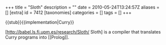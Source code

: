 +++
title = "Sloth"
description = ""
date = 2010-05-24T13:24:57Z
aliases = []
[extra]
id = 7412
[taxonomies]
categories = []
tags = []
+++

{{stub}}{{implementation|Curry}}

[http://babel.ls.fi.upm.es/research/Sloth/ Sloth] is a compiler that translates Curry programs into [[Prolog]].
